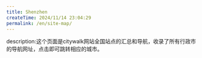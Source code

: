 ```yaml
---
title: Shenzhen
createTime: 2024/11/14 23:04:29
permalink: /en/site-map/
---
```

description:这个页面是citywalk网站全国站点的汇总和导航，收录了所有行政市的导航网址，点击即可跳转相应的城市。
<!-- @include: @shared-docs/site-map.md -->